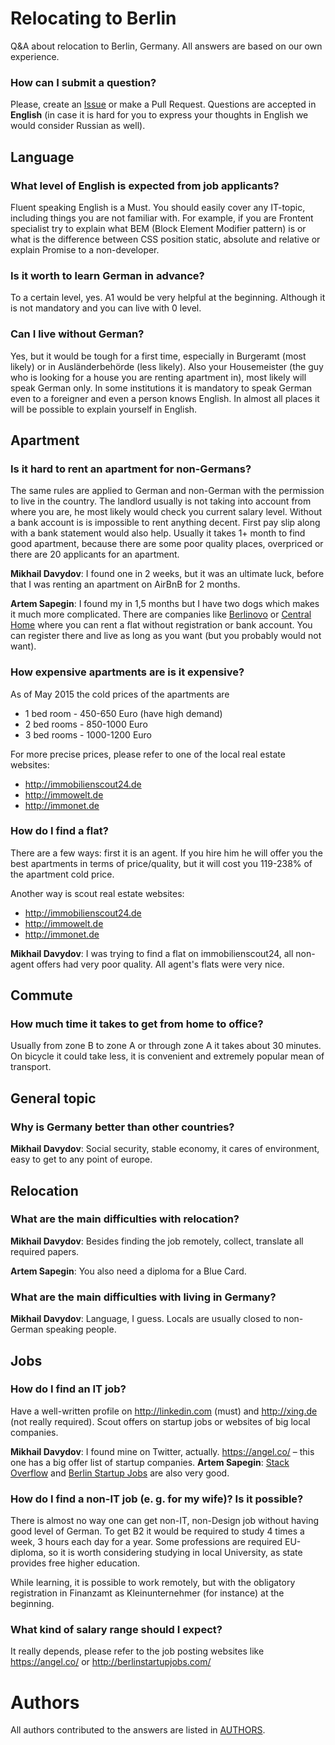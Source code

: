 # Relocating to Berlin

Q&amp;A about relocation to Berlin, Germany. All answers are based on our own experience. 

### How can I submit a question?

Please, create an [Issue](https://github.com/azproduction/relocating-to-berlin/issues/new) or make a Pull Request. 
Questions are accepted in **English** (in case it is hard for you to express your thoughts in English we would consider Russian as well).
 
## Language

### What level of English is expected from job applicants?

Fluent speaking English is a Must. You should easily cover any IT-topic, including things you are not familiar with.
For example, if you are Frontent specialist try to explain what BEM (Block Element Modifier pattern) is or what is the
difference between CSS position static, absolute and relative or explain Promise to a non-developer.

### Is it worth to learn German in advance?

To a certain level, yes. A1 would be very helpful at the beginning. 
Although it is not mandatory and you can live with 0 level.  

### Can I live without German?

Yes, but it would be tough for a first time, especially in  Burgeramt (most likely) or in Ausländerbehörde (less likely).
Also your Housemeister (the guy who is looking for a house you are renting apartment in), most likely will speak German only.
In some institutions it is mandatory to speak German even to a foreigner and even a person knows English.
In almost all places it will be possible to explain yourself in English.

## Apartment

### Is it hard to rent an apartment for non-Germans? 

The same rules are applied to German and non-German with the permission to live in the country.
The landlord usually is not taking into account from where you are, he most likely would check you current salary level. 
Without a bank account is is impossible to rent anything decent. First pay slip along with a bank statement would also help.
Usually it takes 1+ month to find good apartment, because there are some poor quality places, overpriced or there are
20 applicants for an apartment.

**Mikhail Davydov**: I found one in 2 weeks, but it was an ultimate luck, before that I was renting an apartment on AirBnB 
for 2 months.

**Artem Sapegin**: I found my in 1,5 months but I have two dogs which makes it much more complicated. There are companies like [Berlinovo](https://www.berlinovo.de/en) or [Central Home](https://www.central-home.de/en/home/) where you can rent a flat without registration or bank account. You can register there and live as long as you want (but you probably would not want).

### How expensive apartments are is it expensive?

As of May 2015 the cold prices of the apartments are

 * 1 bed room - 450-650 Euro (have high demand)
 * 2 bed rooms - 850-1000 Euro
 * 3 bed rooms - 1000-1200 Euro
 
For more precise prices, please refer to one of the local real estate websites:

 * http://immobilienscout24.de
 * http://immowelt.de
 * http://immonet.de

### How do I find a flat?

There are a few ways: first it is an agent. If you hire him he will offer you the best apartments in terms of price/quality,
but it will cost you 119-238% of the apartment cold price.

Another way is scout real estate websites:

 * http://immobilienscout24.de
 * http://immowelt.de
 * http://immonet.de
 
**Mikhail Davydov**: I was trying to find a flat on immobilienscout24, all non-agent offers had very poor quality. All agent's flats were very nice.

## Commute

### How much time it takes to get from home to office?

Usually from zone B to zone A or through zone A it takes about 30 minutes. 
On bicycle it could take less, it is convenient  and extremely popular mean of transport.

## General topic

### Why is Germany better than other countries?

**Mikhail Davydov**: Social security, stable economy, it cares of environment, easy to get to any point of europe. 

## Relocation

### What are the main difficulties with relocation?

**Mikhail Davydov**: Besides finding the job remotely, collect, translate all required papers. 

**Artem Sapegin**: You also need a diploma for a Blue Card.

### What are the main difficulties with living in Germany?

**Mikhail Davydov**: Language, I guess. Locals are usually closed to non-German speaking people.

## Jobs

### How do I find an IT job?

Have a well-written profile on http://linkedin.com (must) and http://xing.de (not really required). 
Scout offers on startup jobs or websites of big local companies.

**Mikhail Davydov**: I found mine on Twitter, actually. https://angel.co/ – this one has a big offer list of startup companies.
**Artem Sapegin**: [Stack Overflow](http://careers.stackoverflow.com/cities/berlin) and [Berlin Startup Jobs](http://berlinstartupjobs.com/) are also very good.

### How do I find a non-IT job (e. g. for my wife)? Is it possible?

There is almost no way one can get non-IT, non-Design job without having good level of German. 
To get B2 it would be required to study 4 times a week, 3 hours each day for a year. 
Some professions are required EU-diploma, so it is worth considering studying in local University, 
as state provides free higher education. 

While learning, it is possible to work remotely, but with the obligatory registration 
in Finanzamt as Kleinunternehmer (for instance) at the beginning.

### What kind of salary range should I expect? 

It really depends, please refer to the job posting websites like https://angel.co/ or http://berlinstartupjobs.com/

# Authors

All authors contributed to the answers are listed in [AUTHORS](AUTHORS).
